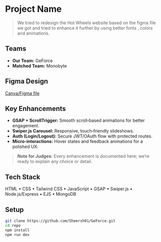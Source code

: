 # Project Name

> We tried to redesign the Hot Wheels website based on the figma file we got and tried to enhance it further by using better fonts , colors and animations.

## Teams
- **Our Team:** GeForce  
- **Matched Team:** Monobyte  

## Figma Design
[Canva/Figma file](https://www.canva.com/design/DAGkVLqF0Io/LU_I81i-xDa30Jrr1cxLqA/edit?utm_content=DAGkVLqF0Io&utm_campaign=designshare&utm_medium=link2&utm_source=sharebutton)


## Key Enhancements
- **GSAP + ScrollTrigger:** Smooth scroll‑based animations for better engagement.  
- **Swiper.js Carousel:** Responsive, touch‑friendly slideshows.  
- **Auth (Login/Logout):** Secure JWT/OAuth flow with protected routes.  
- **Micro‑interactions:** Hover states and feedback animations for a polished UX.  

> **Note for Judges:** Every enhancement is documented here; we’re ready to explain any choice or detail.

## Tech Stack
HTML • CSS • Tailwind CSS • JavaScript • GSAP • Swiper.js • Node.js/Express • EJS • MongoDB

## Setup
```bash
git clone https://github.com/Sheersh01/GeForce.git
cd repo
npm install
npm run dev
